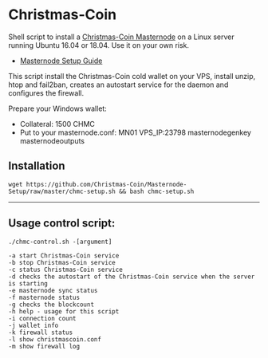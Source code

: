 # Christmas-Coin

Shell script to install a [Christmas-Coin Masternode](https://christmas-coin.net/) on a Linux server running Ubuntu 16.04 or 18.04. Use it on your own risk.

+ [Masternode Setup Guide](https://github.com/Christmas-Coin/Masternode-Setup/blob/master/Masternode-Setup-Guide.pdf)

This script install the Christmas-Coin cold wallet on your VPS, install unzip, htop and fail2ban, creates an autostart service for the daemon and configures the firewall.

Prepare your Windows wallet:

- Collateral: 1500 CHMC
- Put to your masternode.conf: MN01 VPS_IP:23798 masternodegenkey masternodeoutputs

## Installation
```
wget https://github.com/Christmas-Coin/Masternode-Setup/raw/master/chmc-setup.sh && bash chmc-setup.sh
```
---
## Usage control script:

```
./chmc-control.sh -[argument]

-a start Christmas-Coin service
-b stop Christmas-Coin service
-c status Christmas-Coin service
-d checks the autostart of the Christmas-Coin service when the server is starting
-e masternode sync status
-f masternode status
-g checks the blockcount
-h help - usage for this script
-i connection count
-j wallet info
-k firewall status
-l show christmascoin.conf
-m show firewall log
```
